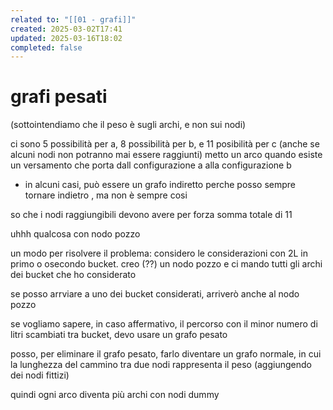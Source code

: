 ```yaml
---
related to: "[[01 - grafi]]"
created: 2025-03-02T17:41
updated: 2025-03-16T18:02
completed: false
---
```

# grafi pesati
(sottointendiamo che il peso è sugli archi, e non sui nodi)


ci sono 5 possibilità per a, 8 possibilità per b, e 11 posibilità per c (anche se alcuni nodi non potranno mai essere raggiunti)
metto un arco quando esiste un versamento che porta dall configurazione a alla configurazione b 
- in alcuni casi, può essere un grafo indiretto perche posso sempre tornare indietro , ma non è sempre cosi

so che i nodi raggiungibili devono avere per forza somma totale di 11

uhhh qualcosa con nodo pozzo

un modo per risolvere il problema: considero le considerazioni con 2L in primo o osecondo bucket.
creo (??) un nodo pozzo e ci mando tutti gli archi dei bucket che ho considerato

se posso arrviare a uno dei bucket considerati, arriverò anche al nodo pozzo


se vogliamo sapere, in caso affermativo, il percorso con il minor numero di litri scambiati tra bucket, devo usare un grafo pesato

posso, per eliminare il grafo pesato, farlo diventare un grafo normale, in cui la lunghezza del cammino tra due nodi rappresenta il peso (aggiungendo dei nodi fittizi) 

quindi ogni arco diventa più archi con nodi dummy